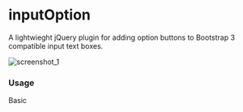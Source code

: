 # inputOption

A lightwieght jQuery plugin for adding option buttons to Bootstrap 3 compatible input text boxes.

![screenshot_1](https://user-images.githubusercontent.com/16623041/36778634-54bac9f6-1c93-11e8-8bab-2f87345807cd.png)

### Usage

Basic
